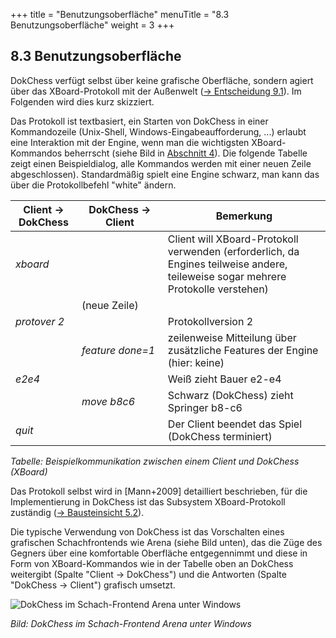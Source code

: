 +++
title = "Benutzungsoberfläche"
menuTitle = "8.3 Benutzungsoberfläche"
weight = 3
+++

## 8.3	Benutzungsoberfläche

DokChess verfügt selbst über keine grafische Oberfläche, sondern agiert über das XBoard-Protokoll mit der Außenwelt ([→ Entscheidung 9.1](/09_entscheidungen/01_anbindung/)). Im Folgenden wird dies kurz skizziert.

Das Protokoll ist textbasiert, ein Starten von DokChess in einer Kommandozeile (Unix-Shell, Windows-Eingabeaufforderung, ...) erlaubt eine Interaktion mit der Engine, wenn man die wichtigsten XBoard-Kommandos beherrscht (siehe Bild in [Abschnitt 4](/04_loesungsstrategie/)).
Die folgende Tabelle zeigt einen Beispieldialog, alle Kommandos werden mit einer neuen Zeile abgeschlossen). Standardmäßig spielt eine Engine schwarz, man kann das über die Protokollbefehl "white" ändern.

| Client -> DokChess | DokChess -> Client | Bemerkung |
|--------------------|--------------------|-----------|
| _xboard_           | &nbsp;             | Client will XBoard-Protokoll verwenden (erforderlich, da Engines teilweise andere, teileweise sogar mehrere Protokolle verstehen) |
| &nbsp;             | (neue&nbsp;Zeile)       | &nbsp; |
| _protover&nbsp;2_       | &nbsp;             |	Protokollversion 2 |
| &nbsp;             | _feature&nbsp;done=1_   | zeilenweise Mitteilung über zusätzliche Features der Engine (hier: keine) |
| _e2e4_             | &nbsp;             | Weiß zieht Bauer e2-e4 |
| &nbsp;             | _move&nbsp;b8c6_        | Schwarz (DokChess) zieht Springer b8-c6 |
| _quit_             | &nbsp;             | Der Client beendet das Spiel (DokChess terminiert) |

*Tabelle: Beispielkommunikation zwischen einem Client und DokChess (XBoard)*

Das Protokoll selbst wird in [Mann+2009] detailliert beschrieben, für die Implementierung in DokChess ist das Subsystem XBoard-Protokoll zuständig ([→ Bausteinsicht 5.2](/05_bausteinsicht/02_xboard-protokoll/)).

Die typische Verwendung von DokChess ist das Vorschalten eines grafischen Schachfrontends wie Arena (siehe Bild unten), das die Züge des Gegners über eine komfortable Oberfläche entgegennimmt und diese in Form von XBoard-Kommandos wie in der Tabelle oben an DokChess weitergibt (Spalte "Client -> DokChess") und die Antworten (Spalte "DokChess -> Client") grafisch umsetzt.

![DokChess im Schach-Frontend Arena unter Windows](/images/Abb09_21_FrontendArena.png "DokChess im Schach-Frontend Arena unter Windows")

*Bild: DokChess im Schach-Frontend Arena unter Windows*
